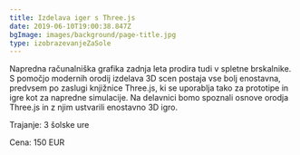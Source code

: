 ```yaml
---
title: Izdelava iger s Three.js
date: 2019-06-10T19:00:38.847Z
bgImage: images/background/page-title.jpg
type: izobrazevanjeZaSole
---
```

Napredna računalniška grafika zadnja leta prodira tudi v spletne brskalnike. S pomočjo modernih orodij izdelava 3D scen postaja vse bolj enostavna, predvsem po zaslugi knjižnice Three.js, ki se uporablja tako za prototipe in igre kot za napredne simulacije. Na delavnici bomo spoznali osnove orodja Three.js in z njim ustvarili enostavno 3D igro.



Trajanje: 3 šolske ure

Cena: 150 EUR
